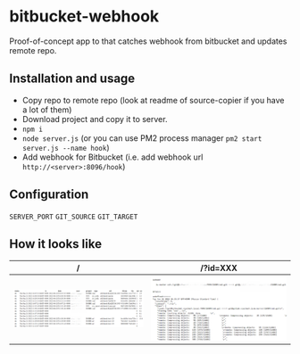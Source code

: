# bitbucket-webhook

Proof-of-concept app to that catches webhook from bitbucket and updates remote repo.

## Installation and usage

 * Copy repo to remote repo (look at readme of source-copier if you have a lot of them)
 * Download project and copy it to server.
 * `npm i`
 * `node server.js` (or you can use PM2 process manager `pm2 start server.js --name hook`)
 * Add webhook for Bitbucket (i.e. add webhook url `http://<server>:8096/hook`)

## Configuration
`SERVER_PORT`
`GIT_SOURCE`
`GIT_TARGET`

## How it looks like

| /  | /?id=XXX |
| ------------- | ------------- |
| <img src="https://raw.githubusercontent.com/artemdudkin/bitbucket-webhook/main/docs/index.png" width="300">  | <img src="https://raw.githubusercontent.com/artemdudkin/bitbucket-webhook/main/docs/event.png" width="300">  |
